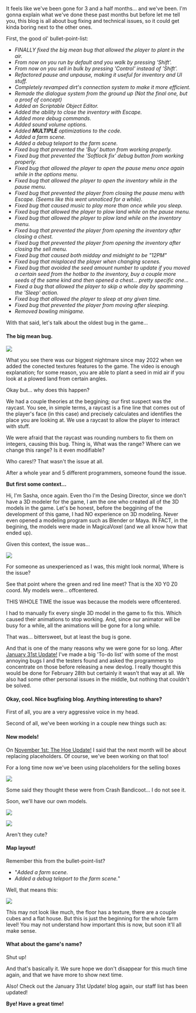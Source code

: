 It feels like we've been gone for 3 and a half months... and we've been. I'm gonna explain what we've done these past months but before let me tell you, this blog is all about bug fixing and technical issues, so it could get kinda boring next to the other ones.

First, the good ol' bullet-point-list:

- _FINALLY fixed the big mean bug that allowed the player to plant in the air._
- _From now on you run by default and you walk by pressing 'Shift'._
- _From now on you sell in bulk by pressing 'Control' instead of 'Shift'._  
- _Refactored pause and unpause, making it useful for inventory and UI stuff._  
- _Completely revamped dirt's connection system to make it more efficient._  
- _Remade the dialogue system from the ground up (Not the final one, but a proof of concept)_  
- _Added an Scriptable Object Editor._  
- _Added the ability to close the inventory with Escape._  
- _Added more debug commands._
- _Added sound volume options._  
- _Added **MULTIPLE** optimizations to the code._  
- _Added a farm scene._  
- _Added a debug teleport to the farm scene._  
- _Fixed bug that prevented the 'Buy' button from working properly._  
- _Fixed bug that prevented the 'Softlock fix' debug button from working properly._  
- _Fixed bug that allowed the player to open the pause menu once again while in the options menu._   
- _Fixed bug that allowed the player to open the inventory while in the pause menu._  
- _Fixed bug that prevented the player from closing the pause menu with Escape. (Seems like this went unnoticed for a while)._  
- _Fixed bug that caused music to play more than once while you sleep._  
- _Fixed bug that allowed the player to plow land while on the pause menu._
- _Fixed bug that allowed the player to plow land while on the inventory menu._
- _Fixed bug that prevented the player from opening the inventory after closing a chest._
- _Fixed bug that prevented the player from opening the inventory after closing the sell menu._
- _Fixed bug that caused both midday and midnight to be "12PM"_
- _Fixed bug that misplaced the player when changing scenes._
- _Fixed bug that avoided the seed amount number to update if you moved a certain seed from the hotbar to the inventory, buy a couple more seeds of the same kind and then opened a chest... pretty specific one..._
- _Fixed a bug that allowed the player to skip a whole day by spamming the 'Sleep' action._
- _Fixed bug that allowed the player to sleep at any given time._
- _Fixed bug that prevented the player from moving after sleeping._
- _Removed bowling minigame._

With that said, let's talk about the oldest bug in the game...  

#### **The big mean bug.**

[![](https://blogger.googleusercontent.com/img/a/AVvXsEgFvzhGIxIVfRBjQylXWvLYU_6MWz3QEaq46XH8co4h0p7kTTPj_1lTGo_sIeWtm_aDPOE6QqSqBZQIqT_yxGYxFlxoovp0TxfMGZvFLlqmvTz1gsfjWmVwvFMuJwjW47tJieRhaP3n9EBmmiKAbTru__VwcDDgKGYHC6IfLAdMNHNEbCPoJIKR1LtMdQ)](https://blogger.googleusercontent.com/img/a/AVvXsEgFvzhGIxIVfRBjQylXWvLYU_6MWz3QEaq46XH8co4h0p7kTTPj_1lTGo_sIeWtm_aDPOE6QqSqBZQIqT_yxGYxFlxoovp0TxfMGZvFLlqmvTz1gsfjWmVwvFMuJwjW47tJieRhaP3n9EBmmiKAbTru__VwcDDgKGYHC6IfLAdMNHNEbCPoJIKR1LtMdQ)

What you see there was our biggest nightmare since may 2022 when we added the conected textures features to the game. The video is enough explanation; for some reason, you are able to plant a seed in mid air if you look at a plowed land from certain angles.

Okay but... why does this happen?

We had a couple theories at the beggining; our first suspect was the raycast. You see, in simple terms, a raycast is a fine line that comes out of the player's face (in this case) and precisely calculates and identifies the place you are looking at. We use a raycast to allow the player to interact with stuff.

We were afraid that the raycast was rounding numbers to fix them on integers, causing this bug. Thing is, What was the range? Where can we change this range? Is it even modifiable?

Who cares!? That wasn't the issue at all.

After a whole year and 5 different programmers, someone found the issue.

**But first some context...**

Hi, I'm Sasha, once again. Even tho I'm the Desing Director, since we don't have a 3D modeler for the game, I am the one who created all of the 3D models in the game. Let's be honest, before the beggining of the development of this game, I had NO experience on 3D modeling. Never even opened a modeling program such as Blender or Maya. IN FACT, in the begining, the models were made in MagicaVoxel (and we all know how that ended up).

Given this context, the issue was...

[![](https://blogger.googleusercontent.com/img/a/AVvXsEh-tSgWgttoSWlzgV5XtqQNyheaUs-H2nzlS8FkGsFwv1yxosuzYsyDNUYVaGyEq0T6DsUsaTfZPzBYYvlJcK0QwBk0Yf541WHphCuoH8oarihbIPS6-KcmRbe_Oop_7Qr0cJZGYdrhaitv_uDZpp55MvqVUQuNzqNsHIch2fdmpNmEaGjVBdGLkWOLyg)](https://blogger.googleusercontent.com/img/a/AVvXsEh-tSgWgttoSWlzgV5XtqQNyheaUs-H2nzlS8FkGsFwv1yxosuzYsyDNUYVaGyEq0T6DsUsaTfZPzBYYvlJcK0QwBk0Yf541WHphCuoH8oarihbIPS6-KcmRbe_Oop_7Qr0cJZGYdrhaitv_uDZpp55MvqVUQuNzqNsHIch2fdmpNmEaGjVBdGLkWOLyg)

  
For someone as unexperienced as I was, this might look normal, Where is the issue?

See that point where the green and red line meet? That is the X0 Y0 Z0 coord. My models were... offcentered.

THIS WHOLE TIME the issue was because the models were offcentered.

I had to manually fix every single 3D model in the game to fix this. Which caused their animations to stop working. And, since our animator will be busy for a while, all the animations will be gone for a long while.

That was... bittersweet, but at least the bug is gone.

And that is one of the many reasons why we were gone for so long. After [January 31st Update!](https://farteamdev.blogspot.com/2023/01/juanuary-31st-update.html#more) I've made a big 'To-do list' with some of the most annoying bugs I and the testers found and asked the programmers to concentrate on those before releasing a new devlog. I really thought this would be done for February 28th but certainly it wasn't that way at all. We also had some other personal issues in the middle, but nothing that couldn't be solved.

#### Okay, cool. Nice bugfixing blog. Anything interesting to share?

First of all, you are a very aggressive voice in my head. 

Second of all, we've been working in a couple new things such as:

  

#### New models!

On [November 1st: The Hoe Update!](https://farteamdev.blogspot.com/2022/11/november-1st-hoe-update.html) I said that the next month will be about replacing placeholders. Of course, we've been working on that too!

  

For a long time now we've been using placeholders for the selling boxes

  

[![](https://blogger.googleusercontent.com/img/a/AVvXsEihqEARI9pOZoGCdtG0qozJAR-yBE49rLy8bGYh_05kcYSZ8Fp2vqum00whWt8FAyPqs2c-bDtQ0CLsdRFVEh6e1FN5B2BfdK7m2hSYHj33NCHai94YFvq2XeYNCGKMkyjVgYxHXii-sXNhTS1P8gaS4VkSKtZL6NbwRVlMGZ4KNLOdOX26TM5DyQniQQ)](https://blogger.googleusercontent.com/img/a/AVvXsEihqEARI9pOZoGCdtG0qozJAR-yBE49rLy8bGYh_05kcYSZ8Fp2vqum00whWt8FAyPqs2c-bDtQ0CLsdRFVEh6e1FN5B2BfdK7m2hSYHj33NCHai94YFvq2XeYNCGKMkyjVgYxHXii-sXNhTS1P8gaS4VkSKtZL6NbwRVlMGZ4KNLOdOX26TM5DyQniQQ)

  

Some said they thought these were from Crash Bandicoot... I do not see it.

Soon, we'll have our own models.

  

[![](https://blogger.googleusercontent.com/img/a/AVvXsEhWCGCy0L5zojv-IH0mTCC_CA3GhiNUvObfgbiddKeuhnErP5ef2tkNMTS70l8Qgz_HuDM4VYwMoQbiuMAPuO61ajapvGXOIox-z9PARgIK85H0RpcOkPYQHhbpzBVXTQ_ftwxz_9HD_-VOddS2QvpxAOJvNNKoYcyL95JXX2Sn1725803AZCE5QqvTdQ)](https://blogger.googleusercontent.com/img/a/AVvXsEhWCGCy0L5zojv-IH0mTCC_CA3GhiNUvObfgbiddKeuhnErP5ef2tkNMTS70l8Qgz_HuDM4VYwMoQbiuMAPuO61ajapvGXOIox-z9PARgIK85H0RpcOkPYQHhbpzBVXTQ_ftwxz_9HD_-VOddS2QvpxAOJvNNKoYcyL95JXX2Sn1725803AZCE5QqvTdQ)

  

[![](https://blogger.googleusercontent.com/img/a/AVvXsEiEQerLgOsonYWNYC0u3jzdOy8HlfEtnXq-ziNZWSgjleUmr956v0oSU8HyjVF-pqTzyLDwhZKUDaaj2jw3KABhHNZN_C6w64XCDHl3VKw5oyYKlA_nhrw54mDAxgJwPUXNR6reS4yv8FLJTWeylQT2Gw8qCoUO5Ge6itb8xdyxMpKo_vuZamupENFXDw=w275-h320)](https://blogger.googleusercontent.com/img/a/AVvXsEiEQerLgOsonYWNYC0u3jzdOy8HlfEtnXq-ziNZWSgjleUmr956v0oSU8HyjVF-pqTzyLDwhZKUDaaj2jw3KABhHNZN_C6w64XCDHl3VKw5oyYKlA_nhrw54mDAxgJwPUXNR6reS4yv8FLJTWeylQT2Gw8qCoUO5Ge6itb8xdyxMpKo_vuZamupENFXDw)

  

Aren't they cute?

#### Map layout!

Remember this from the bullet-point-list?

- "_Added a farm scene._  
- _Added a debug teleport to the farm scene._"

Well, that means this:  

[![](https://blogger.googleusercontent.com/img/a/AVvXsEirj0iWCv2TekHcbK1-6dbf9U6PuccnrfPdE_3stFns_bz_51R1p7BAQhypGzKoqb36RRufY-GIDVd0IwjnGrvF_T-XN5Jur-jyLFghSWTmGASJF8QzCZQhjLCP2VjuRtkhpUhSzxs5aO9aPWUqSp-Kt_SM8pRNSKq_eHSaKk2-Lf2bqH6_9l2Ro3_3jA=w400-h196)](https://blogger.googleusercontent.com/img/a/AVvXsEirj0iWCv2TekHcbK1-6dbf9U6PuccnrfPdE_3stFns_bz_51R1p7BAQhypGzKoqb36RRufY-GIDVd0IwjnGrvF_T-XN5Jur-jyLFghSWTmGASJF8QzCZQhjLCP2VjuRtkhpUhSzxs5aO9aPWUqSp-Kt_SM8pRNSKq_eHSaKk2-Lf2bqH6_9l2Ro3_3jA)

  

This may not look like much, the floor has a texture, there are a couple cubes and a flat house. But this is just the beginning for the whole farm level! You may not understand how important this is now, but soon it'll all make sense. 

#### What about the game's name?

Shut up!

  

And that's basically it. We sure hope we don't disappear for this much time again, and that we have more to show next time. 

  

Also! Check out the January 31st Update! blog again, our staff list has been updated!

  

**Bye! Have a great time!**